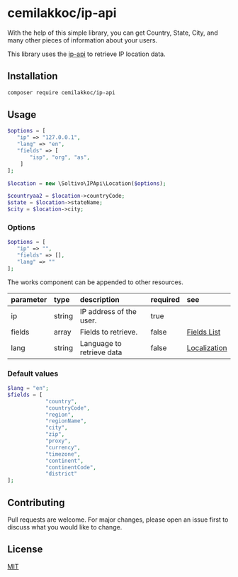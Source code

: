 # cemilakkoc/ip-api

With the help of this simple library, you can get Country, State, City, and many other pieces of information about your users.

This library uses the [ip-api](https://google.com) to retrieve IP location data.

## Installation


```bash
composer require cemilakkoc/ip-api
```

## Usage

```php
$options = [
   "ip" => "127.0.0.1", 
   "lang" => "en",      
   "fields" => [        
       "isp", "org", "as", 
    ]
];

$location = new \Soltivo\IPApi\Location($options);

$countryaa2 = $location->countryCode;
$state = $location->stateName;
$city = $location->city;
```

### Options
```php
$options = [
   "ip" => "",
   "fields" => [],
   "lang" => ""
];
```
The works component can be appended to other resources.

| parameter                   | type | description | required | see |
|:----------------------------|:-----|:------------|:----| :---- |
| ip | string | IP address of the user.| true | |
| fields | array | Fields to retrieve. | false| [Fields List](https://ip-api.com/docs/api:json#fieldsTable) |
| lang | string | Language to retrieve data | false | [Localization](https://ip-api.com/docs/api:json#generatedData)

### Default values
```php
$lang = "en";
$fields = [
            "country", 
            "countryCode", 
            "region", 
            "regionName",
            "city", 
            "zip", 
            "proxy",
            "currency",
            "timezone",
            "continent",
            "continentCode",
            "district"
];
```

## Contributing
Pull requests are welcome. For major changes, please open an issue first to discuss what you would like to change.

## License
[MIT](https://choosealicense.com/licenses/mit/)
